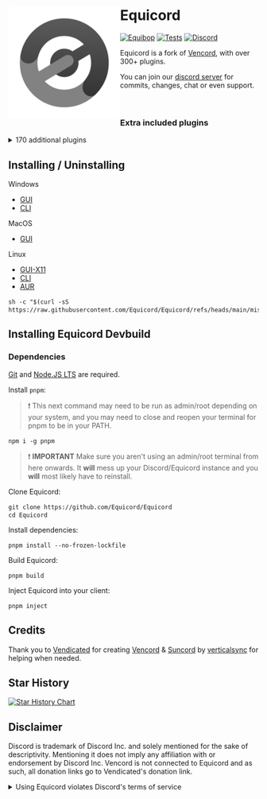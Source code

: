 # Equicord [<img src="./browser/icon.png" width="225" align="left" alt="Equicord">](https://github.com/Equicord/Equicord)

[![Equibop](https://img.shields.io/badge/Equibop-grey?style=flat)](https://github.com/Equicord/Equibop)
[![Tests](https://github.com/Equicord/Equicord/actions/workflows/test.yml/badge.svg?branch=main)](https://github.com/Equicord/Equicord/actions/workflows/test.yml)
[![Discord](https://img.shields.io/discord/1173279886065029291.svg?color=768AD4&label=Discord&logo=discord&logoColor=white)](https://discord.gg/5Xh2W87egW)

Equicord is a fork of [Vencord](https://github.com/Vendicated/Vencord), with over 300+ plugins.

You can join our [discord server](https://discord.gg/5Xh2W87egW) for commits, changes, chat or even support.<br><br></br>

### Extra included plugins

<details>
<summary>170 additional plugins</summary>

### All Platforms

- AllCallTimers by MaxHerbold & D3SOX
- AltKrispSwitch by newwares
- AlwaysExpandProfile by thororen
- AmITyping by MrDiamond
- Anammox by Kyuuhachi
- AtSomeone by Joona
- BannersEverywhere by ImLvna & AutumnVN
- BetterActivities by D3SOX, Arjix, AutumnVN
- BetterAudioPlayer by Creations
- BetterBanReasons by Inbestigator
- BetterBlockedUsers by TheArmagan
- BetterInvites by iamme
- BetterPlusReacts by Joona
- BetterQuickReact by Ven & Sqaaakoi
- BlockKeywords by catcraft
- BlockKrisp by D3SOX
- BypassStatus by Inbestigator & thororen
- ChannelBadges by Creations
- ChannelTabs by TheSun, TheKodeToad, keifufu, Nickyux
- CharacterCounter by Creations & Panniku
- CleanChannelName by AutumnVN
- ClientSideBlock by Samwich
- CommandPalette by Ethan
- CopyStickerLinks by Byeoon
- CopyUserMention by Cortex & castdrian
- CustomSounds by TheKodeToad & SpikeHD
- CustomTimestamps by Rini & nvhrr
- CustomUserColors by mochienya
- CuteAnimeBoys by ShadyGoat
- CuteNekos by echo
- CutePats by thororen
- DecodeBase64 by ThePirateStoner
- Demonstration by Samwich
- DisableAnimations by S€th
- DisableCameras by Joona
- DontFilterMe by Samwich
- EmojiDumper by Cortex, Samwich, Woosh
- Encryptcord by Inbestigator
- EquicordHelper by thororen & nyx
- Equissant by SomeAspy & thororen
- ExportContacts by dat_insanity
- FakeProfileThemesAndEffects by ryan
- CopyProfileColors by Crxa
- FindReply by newwares
- FixFileExtensions by thororen
- FollowVoiceUser by TheArmagan
- FontLoader by vmohammad
- ForwardAnywhere by thororen
- Freaky by nyx
- FrequentQuickSwitcher by Samwich
- FriendCodes by HypedDomi
- FriendshipRanks by Samwich
- FriendTags by Samwich
- FullVcPfp by mochie
- GensokyoRadioRPC by RyanCaoDev & Prince527
- GifCollections by Aria & Creations
- GifRoulette by Samwich
- GitHubRepos by talhakf
- Glide by Samwich
- GlobalBadges by HypedDomi & Hosted by Wolfie
- GoogleThat by Samwich
- HideChatButtons by iamme
- HideServers by bepvte
- HolyNotes by Wolfie
- HomeTyping by Samwich
- HopOn by ImLvna
- Husk by nin0dev
- IconViewer by iamme
- Identity by Samwich
- IgnoreCalls by TheArmagan
- IgnoreTerms by D3SOX
- ImagePreview by Creations
- ImgToGif by zyqunix
- InRole by nin0dev
- InstantScreenshare by HAHALOSAH & thororen
- IRememberYou by zoodogood
- Jumpscare by Surgedevs
- JumpToStart by Samwich
- KeyboardSounds by HypedDomi
- KeywordNotify by camila314 & x3rt
- - LastActive by Crxa
- LimitMiddleClickPaste by no dev listed
- LoginWithQR by nexpid
- MediaPlaybackSpeed by D3SOX
- Meow by Samwich
- MessageBurst by port
- MessageColors by Hen
- MessageLinkTooltip by Kyuuhachi
- MessageLoggerEnhanced by Aria
- MessageTranslate by Samwich
- ModalFade by Kyuuhachi
- MoreStickers by Leko & Arjix
- MoreUserTags by Cyn, TheSun, RyanCaoDev, LordElias, AutumnVN, hen
- Morse by zyqunix
- NeverPausePreviews by vappstar
- NewPluginsManager by Sqaaakoi
- NoAppsAllowed by kvba
- NoBulletPoints by Samwich
- NoDeleteSafety by Samwich
- NoMirroredCamera by Nyx
- NoModalAnimation by AutumnVN
- NoNitroUpsell by thororen
- NoOnboarding by omaw & Glitch
- NoRoleHeaders by Samwich
- NotificationTitle by Kyuuhachi
- PingNotifications by smuki
- PinIcon by iamme
- PlatformSpoofer by Drag
- PolishWording by Samwich
- PurgeMessages by bhop & nyx
- QuestCompleter by Amia
- QuestionMarkReplacement by nyx
- Quoter by Samwich
- RandomVoice by xijexo, omaw, thororen
- Remix by MrDiamond
- RemixMe by kvba
- RepeatMessage by Tolgchu
- ReplyPingControl by ant0n & MrDiamond
- RPCEditor by Nyako & nin0dev
- RPCStats by Samwich
- SearchFix by Jaxx
- SekaiStickers by MaiKokain
- ServerSearch by camila314
- ShowBadgesInChat by Inbestigator & KrystalSkull
- SidebarChat by Joona
- Signature by Ven, Rini, ImBanana, KrystalSkull
- Slap by Korbo
- SoundBoardLogger by Moxxie, fres, echo, maintained by thororen
- - SplitLargeMessages by Reycko
- SpotifyLyrics by Joona
- StatsfmPresence by Crxa
- StatusPresets by iamme
- SteamStatusSync by niko
- StickerBlocker by Samwich
- TalkInReverse by Tolgchu
- TeX by Kyuuhachi
- TextToSpeech by Samwich
- ThemeLibrary by Fafa
- Timezones by Aria
- Title by Kyuuhachi
- ToastNotifications by Skully, Ethan, Buzzy
- ToggleVideoBind by mochie
- TosuRPC by AutumnVN
- Translate+ by Prince527 & Ven
- UnitConverter by sadan
- UnlimitedAccounts by thororen
- UnreadCountBadge by Joona
- UserPFP by nexpid & thororen
- UwUifier by echo
- VCNarratorCustom by Loukios, ported by example-git
- VCPanelSettings by nin0dev
- VCSupport by thororen
- VencordRPC by AutumnVN
- VideoSpeed by Samwich
- ViewRawVariant by Kyuuhachi
- VoiceChatUtilities by D3SOX
- VoiceJoinMessages by Sqaaakoi & maintained by thororen
- WebpackTarball by Kyuuhachi
- WhitelistedEmojis by Creations
- WhosWatching by fres
- WigglyText by nexpid
- Woof by Samwich
- WriteUpperCase by Samwich & KrystalSkull
- YoutubeDescription by arHSM

### Web Only

- None At This Time

### Vesktop & Equibop Only

- ScreenRecorder by AutumnVN

### Discord Desktop Only

- ClipsEnhancements by niko
- MediaDownloader by Colorman
- StatusWhilePlaying by thororen

### Equicord Devbuilds Only

- FurudoSpeak by example-git
- Shakespearean by vmohammad
- VoiceChannelLog by Sqaaakoi & maintained by thororen

</details>

## Installing / Uninstalling

Windows

- [GUI](https://github.com/Equicord/Equilotl/releases/latest/download/Equilotl.exe)
- [CLI](https://github.com/Equicord/Equilotl/releases/latest/download/EquilotlCli.exe)

MacOS

- [GUI](https://github.com/Equicord/Equilotl/releases/latest/download/Equilotl.MacOS.zip)

Linux

- [GUI-X11](https://github.com/Equicord/Equilotl/releases/latest/download/Equilotl-x11)
- [CLI](https://github.com/Equicord/Equilotl/releases/latest/download/EquilotlCli-Linux)
- [AUR](https://aur.archlinux.org/packages?O=0&K=equicord)

```shell
sh -c "$(curl -sS https://raw.githubusercontent.com/Equicord/Equicord/refs/heads/main/misc/install.sh)"
```

## Installing Equicord Devbuild

### Dependencies

[Git](https://git-scm.com/download) and [Node.JS LTS](https://nodejs.dev/en/) are required.

Install `pnpm`:

> :exclamation: This next command may need to be run as admin/root depending on your system, and you may need to close and reopen your terminal for pnpm to be in your PATH.

```shell
npm i -g pnpm
```

> :exclamation: **IMPORTANT** Make sure you aren't using an admin/root terminal from here onwards. It **will** mess up your Discord/Equicord instance and you **will** most likely have to reinstall.

Clone Equicord:

```shell
git clone https://github.com/Equicord/Equicord
cd Equicord
```

Install dependencies:

```shell
pnpm install --no-frozen-lockfile
```

Build Equicord:

```shell
pnpm build
```

Inject Equicord into your client:

```shell
pnpm inject
```

## Credits

Thank you to [Vendicated](https://github.com/Vendicated) for creating [Vencord](https://github.com/Vendicated/Vencord) & [Suncord](https://github.com/verticalsync/Suncord) by [verticalsync](https://github.com/verticalsync) for helping when needed.

## Star History

<a href="https://star-history.com/#Equicord/Equicord&Timeline">
  <picture>
    <source media="(prefers-color-scheme: dark)" srcset="https://api.star-history.com/svg?repos=Equicord/Equicord&type=Timeline&theme=dark" />
    <source media="(prefers-color-scheme: light)" srcset="https://api.star-history.com/svg?repos=Equicord/Equicord&type=Timeline" />
    <img alt="Star History Chart" src="https://api.star-history.com/svg?repos=Equicord/Equicord&type=Timeline" />
  </picture>
</a>

## Disclaimer

Discord is trademark of Discord Inc. and solely mentioned for the sake of descriptivity.
Mentioning it does not imply any affiliation with or endorsement by Discord Inc.
Vencord is not connected to Equicord and as such, all donation links go to Vendicated's donation link.

<details>
<summary>Using Equicord violates Discord's terms of service</summary>

Client modifications are against Discord’s Terms of Service.

However, Discord is pretty indifferent about them and there are no known cases of users getting banned for using client mods! So you should generally be fine if you don’t use plugins that implement abusive behaviour. But no worries, all inbuilt plugins are safe to use!

Regardless, if your account is essential to you and getting disabled would be a disaster for you, you should probably not use any client mods (not exclusive to Equicord), just to be safe

Additionally, make sure not to post screenshots with Equicord in a server where you might get banned for it

</details>
